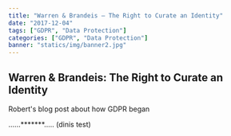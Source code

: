 ```yaml
---
title: "Warren & Brandeis – The Right to Curate an Identity"
date: "2017-12-04"
tags: ["GDPR", "Data Protection"]
categories: ["GDPR", "Data Protection"]
banner: "statics/img/banner2.jpg"
---
```


## Warren & Brandeis: The Right to Curate an Identity

Robert's blog post about how GDPR began

......*******..... (dinis test)
